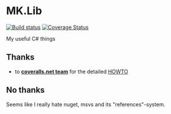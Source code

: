 # MK.Lib

[![Build status](https://ci.appveyor.com/api/projects/status/0hyvmcaoiwetqft7?svg=true)](https://ci.appveyor.com/project/maxkoryukov/mk-lib)
[![Coverage Status](https://coveralls.io/repos/maxkoryukov/MK.Lib/badge.svg?branch=master&service=github)](https://coveralls.io/github/maxkoryukov/MK.Lib?branch=master)

My useful C# things

## Thanks

* to [**coveralls.net team**](https://github.com/coveralls-net/coveralls.net/graphs/contributors) for the detailed [HOWTO](https://github.com/coveralls-net/coveralls.net/wiki/CI-Integrations)

## No thanks

Seems like I really hate nuget, msvs and its "references"-system.
